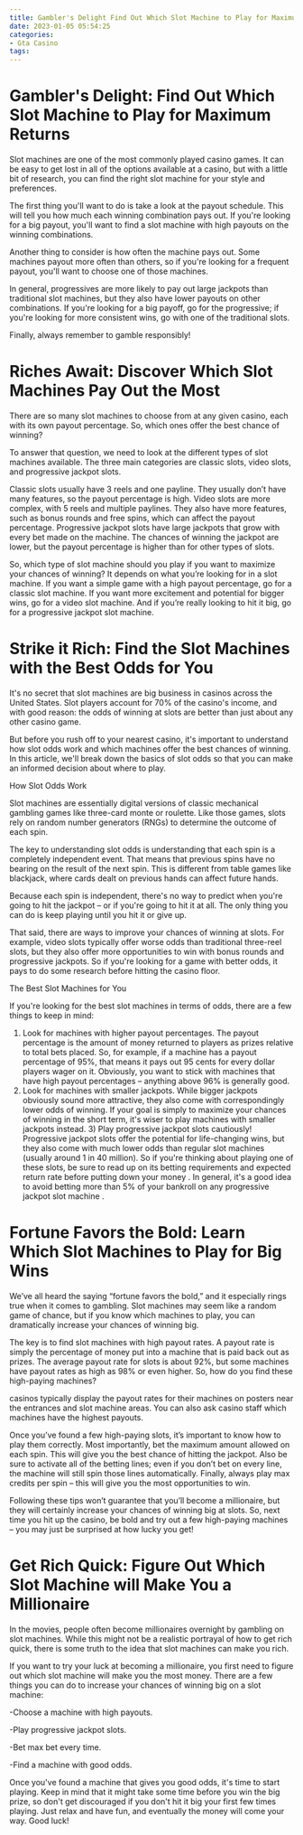 ```yaml
---
title: Gambler's Delight Find Out Which Slot Machine to Play for Maximum Returns 
date: 2023-01-05 05:54:25
categories:
- Gta Casino
tags:
---
```



#  Gambler's Delight: Find Out Which Slot Machine to Play for Maximum Returns 
Slot machines are one of the most commonly played casino games. It can be easy to get lost in all of the options available at a casino, but with a little bit of research, you can find the right slot machine for your style and preferences.

The first thing you'll want to do is take a look at the payout schedule. This will tell you how much each winning combination pays out. If you're looking for a big payout, you'll want to find a slot machine with high payouts on the winning combinations. 

Another thing to consider is how often the machine pays out. Some machines payout more often than others, so if you're looking for a frequent payout, you'll want to choose one of those machines. 

In general, progressives are more likely to pay out large jackpots than traditional slot machines, but they also have lower payouts on other combinations. If you're looking for a big payoff, go for the progressive; if you're looking for more consistent wins, go with one of the traditional slots. 

Finally, always remember to gamble responsibly!

#  Riches Await: Discover Which Slot Machines Pay Out the Most 

There are so many slot machines to choose from at any given casino, each with its own payout percentage. So, which ones offer the best chance of winning? 

To answer that question, we need to look at the different types of slot machines available. The three main categories are classic slots, video slots, and progressive jackpot slots. 

Classic slots usually have 3 reels and one payline. They usually don’t have many features, so the payout percentage is high. Video slots are more complex, with 5 reels and multiple paylines. They also have more features, such as bonus rounds and free spins, which can affect the payout percentage. Progressive jackpot slots have large jackpots that grow with every bet made on the machine. The chances of winning the jackpot are lower, but the payout percentage is higher than for other types of slots. 

So, which type of slot machine should you play if you want to maximize your chances of winning? It depends on what you’re looking for in a slot machine. If you want a simple game with a high payout percentage, go for a classic slot machine. If you want more excitement and potential for bigger wins, go for a video slot machine. And if you’re really looking to hit it big, go for a progressive jackpot slot machine.

#  Strike it Rich: Find the Slot Machines with the Best Odds for You 

It's no secret that slot machines are big business in casinos across the United States. Slot players account for 70% of the casino's income, and with good reason: the odds of winning at slots are better than just about any other casino game. 

But before you rush off to your nearest casino, it's important to understand how slot odds work and which machines offer the best chances of winning. In this article, we'll break down the basics of slot odds so that you can make an informed decision about where to play. 

How Slot Odds Work 

Slot machines are essentially digital versions of classic mechanical gambling games like three-card monte or roulette. Like those games, slots rely on random number generators (RNGs) to determine the outcome of each spin. 

The key to understanding slot odds is understanding that each spin is a completely independent event. That means that previous spins have no bearing on the result of the next spin. This is different from table games like blackjack, where cards dealt on previous hands can affect future hands. 

Because each spin is independent, there's no way to predict when you're going to hit the jackpot – or if you're going to hit it at all. The only thing you can do is keep playing until you hit it or give up. 

That said, there are ways to improve your chances of winning at slots. For example, video slots typically offer worse odds than traditional three-reel slots, but they also offer more opportunities to win with bonus rounds and progressive jackpots. So if you're looking for a game with better odds, it pays to do some research before hitting the casino floor. 

The Best Slot Machines for You 

If you're looking for the best slot machines in terms of odds, there are a few things to keep in mind: 

1) Look for machines with higher payout percentages. The payout percentage is the amount of money returned to players as prizes relative to total bets placed. So, for example, if a machine has a payout percentage of 95%, that means it pays out 95 cents for every dollar players wager on it. Obviously, you want to stick with machines that have high payout percentages – anything above 96% is generally good. 
2) Look for machines with smaller jackpots. While bigger jackpots obviously sound more attractive, they also come with correspondingly lower odds of winning. If your goal is simply to maximize your chances of winning in the short term, it's wiser to play machines with smaller jackpots instead.  3) Play progressive jackpot slots cautiously! Progressive jackpot slots offer the potential for life-changing wins, but they also come with much lower odds than regular slot machines (usually around 1 in 40 million). So if you're thinking about playing one of these slots, be sure to read up on its betting requirements and expected return rate before putting down your money . In general, it's a good idea to avoid betting more than 5% of your bankroll on any progressive jackpot slot machine .

#  Fortune Favors the Bold: Learn Which Slot Machines to Play for Big Wins 

We’ve all heard the saying “fortune favors the bold,” and it especially rings true when it comes to gambling. Slot machines may seem like a random game of chance, but if you know which machines to play, you can dramatically increase your chances of winning big.

The key is to find slot machines with high payout rates. A payout rate is simply the percentage of money put into a machine that is paid back out as prizes. The average payout rate for slots is about 92%, but some machines have payout rates as high as 98% or even higher. So, how do you find these high-paying machines?

 casinos typically display the payout rates for their machines on posters near the entrances and slot machine areas. You can also ask casino staff which machines have the highest payouts.

Once you’ve found a few high-paying slots, it’s important to know how to play them correctly. Most importantly, bet the maximum amount allowed on each spin. This will give you the best chance of hitting the jackpot. Also be sure to activate all of the betting lines; even if you don’t bet on every line, the machine will still spin those lines automatically. Finally, always play max credits per spin – this will give you the most opportunities to win.

Following these tips won’t guarantee that you’ll become a millionaire, but they will certainly increase your chances of winning big at slots. So, next time you hit up the casino, be bold and try out a few high-paying machines – you may just be surprised at how lucky you get!

#  Get Rich Quick: Figure Out Which Slot Machine will Make You a Millionaire

In the movies, people often become millionaires overnight by gambling on slot machines. While this might not be a realistic portrayal of how to get rich quick, there is some truth to the idea that slot machines can make you rich.

If you want to try your luck at becoming a millionaire, you first need to figure out which slot machine will make you the most money. There are a few things you can do to increase your chances of winning big on a slot machine:

-Choose a machine with high payouts.

-Play progressive jackpot slots.

-Bet max bet every time.

-Find a machine with good odds.

Once you've found a machine that gives you good odds, it's time to start playing. Keep in mind that it might take some time before you win the big prize, so don't get discouraged if you don't hit it big your first few times playing. Just relax and have fun, and eventually the money will come your way. Good luck!